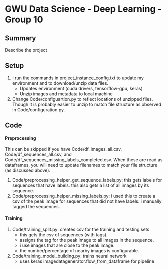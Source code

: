 # GWU Data Science - Deep Learning - Group 10

## Summary
Describe the project

## Setup
1. I run the commands in project_instance_config.txt to update my environment and to download/unzip data files.
   * Updates environment (cuda drivers, tensorflow-gpu, keras)
   * Unzip images and metadata to local machine
2. Change Code/configuartion.py to reflect locations of unzipped files.   Though it is probably easier to unzip to match file structure as observed in Code/configuration.py.

## Code
#### Preprocessing
This can be skipped if you have Code/df_images_all.csv, Code/df_sequences_all.csv, and Code/df_sequences_missing_labels_completed.csv.  When these are read as dataframes, you will need to update filenames to match your file structure (as discussed above).
1. Code/preprocessing_helper_get_sequence_labels.py:  this gets labels for sequences that have labels.  this also gets a list of all images by its sequence.
2. Code/preprocessing_helper_missing_labels.py:  i used this to create a csv of the peak image for sequences that did not have labels.  i manually tagged the sequences.  

#### Training
1. Code/training_split.py:  creates csv for the training and testing sets
    * this gets the csv of sequences (with tags).  
    * assigns the tag for the peak image to all images in the sequence.  
    * i use images that are close to the peak image.  
    * the number/percentage of nearby images is configurable.  
2. Code/training_model_building.py:  trains neural network
    * uses keras imagedatagenerator.flow_from_dataframe for pipeline
